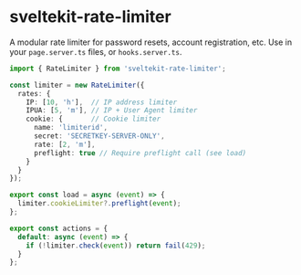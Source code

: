 # sveltekit-rate-limiter

A modular rate limiter for password resets, account registration, etc. Use in your `page.server.ts` files, or `hooks.server.ts`.

```ts
import { RateLimiter } from 'sveltekit-rate-limiter';

const limiter = new RateLimiter({
  rates: {
    IP: [10, 'h'],  // IP address limiter
    IPUA: [5, 'm'], // IP + User Agent limiter
    cookie: {       // Cookie limiter
      name: 'limiterid',
      secret: 'SECRETKEY-SERVER-ONLY',
      rate: [2, 'm'],
      preflight: true // Require preflight call (see load)
    }
  }
});

export const load = async (event) => {
  limiter.cookieLimiter?.preflight(event);
};

export const actions = {
  default: async (event) => {
    if (!limiter.check(event)) return fail(429);
  }
};
```
